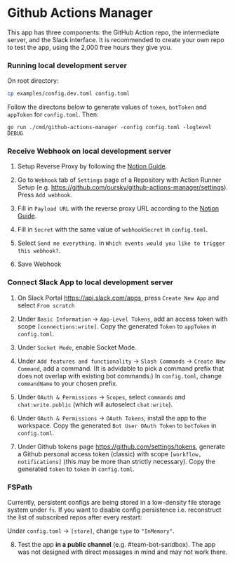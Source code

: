 # Github Actions Manager

This app has three components: the GitHub Action repo, the intermediate server, and the Slack interface.
It is recommended to create your own repo to test the app, using the 2,000 free hours they give you.

### Running local development server

On root directory:

```bash
cp examples/config.dev.toml config.toml 
```

Follow the directons below to generate values of `token`, `botToken` and `appToken` for `config.toml`. Then:

```golang
go run ./cmd/github-actions-manager -config config.toml -loglevel DEBUG
```

### Receive Webhook on local development server

1. Setup Reverse Proxy by following the [Notion Guide](https://www.notion.so/oursky/Reverse-HTTPS-Proxy-with-Pandawork-49f7b102c1524a5fb3b00bc55a8c4fb6).

2. Go to `Webhook` tab of `Settings` page of a Repository with Action Runner Setup (e.g. https://github.com/oursky/github-actions-manager/settings). Press `Add webhook`.

3. Fill in `Payload URL` with the reverse proxy URL according to the [Notion Guide](https://www.notion.so/oursky/Reverse-HTTPS-Proxy-with-Pandawork-49f7b102c1524a5fb3b00bc55a8c4fb6).

4. Fill in `Secret` with the same value of `webhookSecret` in `config.toml`.

5. Select `Send me everything.` in `Which events would you like to trigger this webhook?`.

6. Save Webhook

### Connect Slack App to local development server

1. On Slack Portal https://api.slack.com/apps, press `Create New App` and select `From scratch`

2. Under `Basic Information` -> `App-Level Tokens`, add an access token with scope `[connections:write]`. Copy the generated `Token` to `appToken` in `config.toml`.

3. Under `Socket Mode`, enable Socket Mode.

4. Under `Add features and functionality` -> `Slash Commands` -> `Create New Command`, add a command. (It is advidable to pick a command prefix that does not overlap with existing bot commands.) In `config.toml`, change `commandName` to your chosen prefix. 

5. Under `OAuth & Permissions` -> `Scopes`, select `commands` and `chat:write.public` (which will autoselect `chat:write`).

6. Under `OAuth & Permissions` -> `OAuth Tokens`, install the app to the workspace. Copy the generated `Bot User OAuth Token` to `botToken` in `config.toml`.

7. Under Github tokens page https://github.com/settings/tokens, generate a Github personal access token (classic) with scope `[workflow, notifications]` (this may be more than strictly necessary). Copy the generated `token` to `token` in `config.toml`.

### FSPath

Currently, persistent configs are being stored in a low-density file storage system under `fs`. 
If you want to disable config persistence i.e. reconstruct the list of subscribed repos after every restart:

Under `config.toml` -> `[store]`,  change `type` to `"InMemory"`. 

8. Test the app **in a public channel** (e.g. #team-bot-sandbox). The app was not designed with direct messages in mind and may not work there.